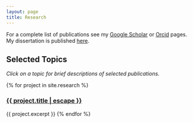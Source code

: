 ```yaml
---
layout: page
title: Research
---
```


For a complete list of publications see my [Google Scholar](https://scholar.google.de/citations?user=2HpXCQ0AAAAJ) or [Orcid](https://orcid.org/0000-0003-2766-3982) pages. My dissertation is published [here](https://kups.ub.uni-koeln.de/64465/).

## Selected Topics

*Click on a topic for brief descriptions of selected publications.*

{% for project in site.research %}
  <h3>
    <a href="{{ project.url | relative_url }}">
    {{ project.title | escape }}
    </a>
  </h3>
  {{ project.excerpt }}
{% endfor %}
